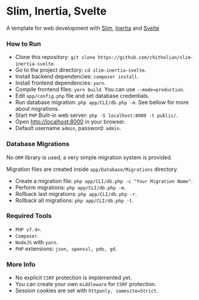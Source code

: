 
# Slim, Inertia, Svelte

A template for web development with [Slim](https://www.slimframework.com/docs/v4/), [Inertia](https://inertiajs.com/) and [Svelte](https://svelte.dev/)

### How to Run

- Clone this repository: `git clone https://github.com/chitholian/slim-inertia-svelte`.
- Go to the project directory: `cd slim-inertia-svelte`.
- Install backend dependencies: `composer install`.
- Install frontend dependencies: `yarn`.
- Compile frontend files: `yarn build`. You can use `--mode=production`.
- Edit `app/config.php` file and set database credentials.
- Run database migration: `php app/CLI/db.php -m`. See bellow for more about migrations.
- Start `PHP` Built-in web server: `php -S localhost:8000 -t public/`.
- Open [http://localhost:8000](http://localhost:8000) in your browser.
- Default username `admin`, password: `admin`.

### Database Migrations

No `ORM` library is used, a very simple migration system is provided.

Migration files are created inside `app/Database/Migrations` directory.

- Create a migration file: `php app/CLI/db.php -c "Your Migration Name"`.
- Perform migrations: `php app/CLI/db.php -m`.
- Rollback last migrations: `php app/CLI/db.php -r`.
- Rollback all migrations: `php app/CLI/db.php -t`.

### Required Tools

- `PHP v7.4+`.
- `Composer`.
- `NodeJS` with `yarn`.
- `PHP` extensions: `json, openssl, pdo, gd`.

### More Info

- No explicit `CSRF` protection is implemented yet.
- You can create your own `middleware` for `CSRF` protection.
- Session cookies are set with `httponly, samesite=Strict`.
